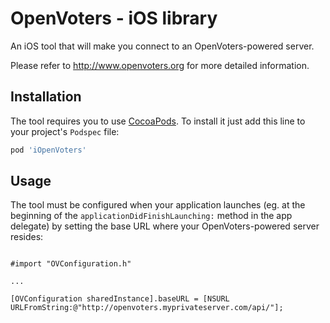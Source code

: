 OpenVoters - iOS library
===========

An iOS tool that will make you connect to an OpenVoters-powered server.

Please refer to http://www.openvoters.org for more detailed information.


Installation
------------

The tool requires you to use [CocoaPods][cocoapods]. To install it just add this line to your project's `Podspec` file:

```ruby
pod 'iOpenVoters'
```

Usage
-----

The tool must be configured when your application launches (eg. at the beginning of the `applicationDidFinishLaunching:` method in the app delegate) by setting the base URL where your OpenVoters-powered server resides:

```objc

#import "OVConfiguration.h"

...

[OVConfiguration sharedInstance].baseURL = [NSURL URLFromString:@"http://openvoters.myprivateserver.com/api/"];

```

[cocoapods]: http://cocoapods.org/